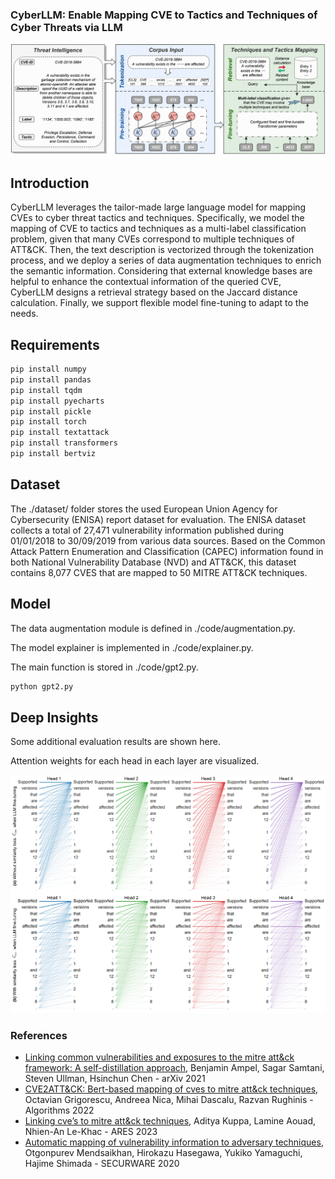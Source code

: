 ### CyberLLM: Enable Mapping CVE to Tactics and Techniques of Cyber Threats via LLM

![avatar](./overview/arch.png)

## Introduction

CyberLLM leverages the tailor-made large language model for mapping CVEs to cyber threat tactics and techniques. Specifically, we model the mapping of CVE to tactics and techniques as a multi-label classification problem, given that many CVEs correspond to multiple techniques of ATT&CK. Then, the text description is vectorized through the tokenization process, and we deploy a series of data augmentation techniques to enrich the semantic information. Considering that external knowledge bases are helpful to enhance the contextual information of the queried CVE, CyberLLM designs a retrieval strategy based on the Jaccard distance calculation. Finally, we support flexible model fine-tuning to adapt to the needs. 

## Requirements

```bash
pip install numpy
pip install pandas
pip install tqdm
pip install pyecharts
pip install pickle
pip install torch
pip install textattack
pip install transformers
pip install bertviz
```

## Dataset
The ./dataset/ folder stores the used European Union Agency for Cybersecurity (ENISA) report dataset for evaluation. The ENISA dataset collects a total of 27,471 vulnerability information published during 01/01/2018 to 30/09/2019 from various data sources. Based on the Common Attack Pattern Enumeration and Classification (CAPEC) information found in both National Vulnerability Database (NVD) and ATT&CK, this dataset contains 8,077 CVES that are mapped to 50 MITRE ATT\&CK techniques. 

## Model 

The data augmentation module is defined in ./code/augmentation.py.

The model explainer is implemented in ./code/explainer.py.

The main function is stored in ./code/gpt2.py.
```bash
python gpt2.py
```

## Deep Insights

Some additional evaluation results are shown here. 

Attention weights for each head in each layer are visualized. 

![avatar](./overview/atten.png)


### References
- [Linking common vulnerabilities and exposures to the mitre att\&ck framework: A self-distillation approach](https://arxiv.org/abs/2108.01696), Benjamin Ampel, Sagar Samtani, Steven Ullman, Hsinchun Chen - arXiv 2021
- [CVE2ATT&CK: Bert-based mapping of cves to mitre att\&ck techniques](https://www.mdpi.com/1999-4893/15/9/314), Octavian Grigorescu, Andreea Nica, Mihai Dascalu, Razvan Rughinis - Algorithms 2022
- [Linking cve’s to mitre att&ck techniques](https://dl.acm.org/doi/abs/10.1145/3465481.3465758), Aditya Kuppa, Lamine Aouad, Nhien-An Le-Khac - ARES 2023
- [Automatic mapping of vulnerability information to adversary techniques](https://personales.upv.es/thinkmind/dl/conferences/securware/securware_2020/securware_2020_2_70_30027.pdf), Otgonpurev Mendsaikhan, Hirokazu Hasegawa, Yukiko Yamaguchi, Hajime Shimada - SECURWARE 2020

